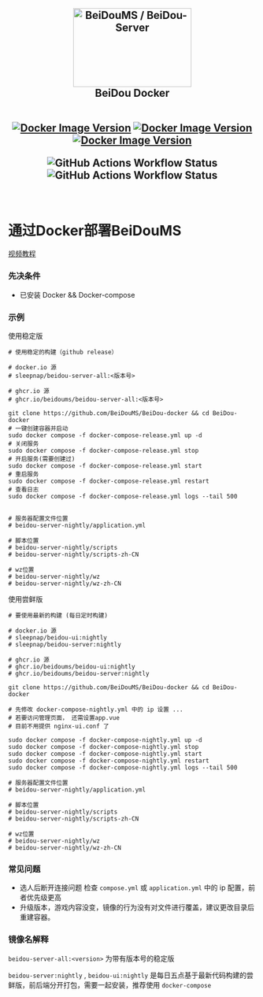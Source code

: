 
<h2 align="center">
  <img height="160" width="240" src="https://github.com/BeiDouMS/BeiDou-Server/blob/master/gms-ui/src/assets/logo.png?raw=true" alt="BeiDouMS / BeiDou-Server">
  <br>
  BeiDou Docker
  <br>
  <br>


[![Docker Image Version](https://img.shields.io/docker/v/sleepnap/beidou-server-all?style=for-the-badge&label=beidou-server-all)](https://hub.docker.com/r/sleepnap/beidou-server-all)
[![Docker Image Version](https://img.shields.io/docker/v/sleepnap/beidou-server?style=for-the-badge&label=beidou-server)](https://hub.docker.com/r/sleepnap/beidou-server)
[![Docker Image Version](https://img.shields.io/docker/v/sleepnap/beidou-ui?style=for-the-badge&label=beidou-ui)](https://hub.docker.com/r/sleepnap/beidou-ui)

![GitHub Actions Workflow Status](https://img.shields.io/github/actions/workflow/status/BeiDouMS/BeiDou-docker/release.yaml?style=for-the-badge&label=release%20build)
![GitHub Actions Workflow Status](https://img.shields.io/github/actions/workflow/status/BeiDouMS/BeiDou-docker/nightly.yaml?style=for-the-badge&label=nightly%20build)

</h2>

<br>

# 通过Docker部署BeiDouMS

[视频教程](https://www.bilibili.com/video/BV12j6WYDEuQ/)

### 先决条件
* 已安装 Docker && Docker-compose 

### 示例

使用稳定版

```shell
# 使用稳定的构建（github release） 

# docker.io 源
# sleepnap/beidou-server-all:<版本号>

# ghcr.io 源
# ghcr.io/beidoums/beidou-server-all:<版本号>

git clone https://github.com/BeiDouMS/BeiDou-docker && cd BeiDou-docker
# 一键创建容器并启动
sudo docker compose -f docker-compose-release.yml up -d
# 关闭服务
sudo docker compose -f docker-compose-release.yml stop
# 开启服务(需要创建过)
sudo docker compose -f docker-compose-release.yml start
# 重启服务
sudo docker compose -f docker-compose-release.yml restart
# 查看日志
sudo docker compose -f docker-compose-release.yml logs --tail 500


# 服务器配置文件位置
# beidou-server-nightly/application.yml

# 脚本位置
# beidou-server-nightly/scripts
# beidou-server-nightly/scripts-zh-CN

# wz位置
# beidou-server-nightly/wz
# beidou-server-nightly/wz-zh-CN
```


使用尝鲜版
 
```shell
# 要使用最新的构建 (每日定时构建)  

# docker.io 源
# sleepnap/beidou-ui:nightly
# sleepnap/beidou-server:nightly

# ghcr.io 源
# ghcr.io/beidoums/beidou-ui:nightly
# ghcr.io/beidoums/beidou-server:nightly

git clone https://github.com/BeiDouMS/BeiDou-docker && cd BeiDou-docker

# 先修改 docker-compose-nightly.yml 中的 ip 设置 ...
# 若要访问管理页面， 还需设置app.vue
# 目前不用提供 nginx-ui.conf 了 

sudo docker compose -f docker-compose-nightly.yml up -d
sudo docker compose -f docker-compose-nightly.yml stop
sudo docker compose -f docker-compose-nightly.yml start
sudo docker compose -f docker-compose-nightly.yml restart
sudo docker compose -f docker-compose-nightly.yml logs --tail 500

# 服务器配置文件位置
# beidou-server-nightly/application.yml

# 脚本位置
# beidou-server-nightly/scripts
# beidou-server-nightly/scripts-zh-CN

# wz位置
# beidou-server-nightly/wz
# beidou-server-nightly/wz-zh-CN
```


### 常见问题
- 选人后断开连接问题 检查 `compose.yml` 或 `application.yml` 中的 ip 配置，前者优先级更高
- 升级版本，游戏内容没变，镜像的行为没有对文件进行覆盖，建议更改目录后重建容器。

### 镜像名解释

`beidou-server-all:<version>` 为带有版本号的稳定版

`beidou-server:nightly` , `beidou-ui:nightly` 是每日五点基于最新代码构建的尝鲜版，前后端分开打包，需要一起安装，推荐使用 `docker-compose`
